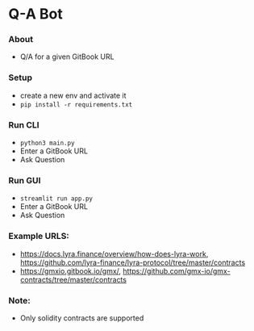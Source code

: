 # Q-A Bot

### About
- Q/A for a given GitBook URL

### Setup
- create a new env and activate it
- `pip install -r requirements.txt`

### Run CLI
- `python3 main.py`
- Enter a GitBook URL
- Ask Question

### Run GUI
- `streamlit run app.py`
- Enter a GitBook URL
- Ask Question

### Example URLS:
- https://docs.lyra.finance/overview/how-does-lyra-work, https://github.com/lyra-finance/lyra-protocol/tree/master/contracts
- https://gmxio.gitbook.io/gmx/, https://github.com/gmx-io/gmx-contracts/tree/master/contracts


### Note:
- Only solidity contracts are supported
